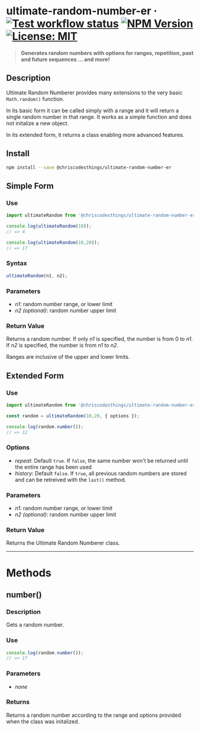 # ultimate-random-number-er &middot; [![Test workflow status](https://github.com/ChrisCodesThings/ultimate-random-number-er/actions/workflows/test.yml/badge.svg)](../../actions/workflows/test.yml) [![NPM Version](https://img.shields.io/npm/v/@chriscodesthings/ultimate-random-number-er)](https://www.npmjs.com/package/@chriscodesthings/ultimate-random-number-er) [![License: MIT](https://img.shields.io/badge/License-MIT-blue.svg)](https://opensource.org/licenses/MIT)

> **Generates random numbers with options for ranges, repetition, past and future sequences ... and more!**

## Description

Ultimate Random Numberer provides many extensions to the very basic `Math.random()` function.

In its basic form it can be called simply with a range and it will return a single random number in that range. It works as a simple function and does not initalize a new object.

In its extended form, it returns a class enabling more advanced features.

## Install

```sh
npm install --save @chriscodesthings/ultimate-random-number-er
```

## Simple Form

### Use

```js
import ultimateRandom from '@chriscodesthings/ultimate-random-number-er';

console.log(ultimateRandom(10));
// => 4

console.log(ultimateRandom(10,20));
// => 17
```

### Syntax

```js
ultimateRandom(n1, n2);
```

### Parameters
- *n1*: random number range, or lower limit
- *n2 (optional)*: random number upper limit

### Return Value

Returns a random number. If only *n1* is specified, the number is from 0 to *n1*. If *n2* is specified, the number is from *n1* to *n2*.

Ranges are inclusive of the upper and lower limits.

## Extended Form

### Use

```js
import ultimateRandom from '@chriscodesthings/ultimate-random-number-er';

const random = ultimateRandom(10,20, { options });

console.log(random.number());
// => 12
```

### Options

- *repeat*: Default `true`. If `false`, the same number won't be returned until the entire range has been used
- *history*: Default `false`. If `true`, all previous random numbers are stored and can be retreived with the `last()` method.

### Parameters
- *n1*: random number range, or lower limit
- *n2 (optional)*: random number upper limit

### Return Value

Returns the Ultimate Random Numberer class.

---

# Methods

## number()

### Description

Gets a random number.

### Use

```js
console.log(random.number());
// => 17
```

### Parameters

- *none*

### Returns

Returns a random number according to the range and options provided when the class was initalized.